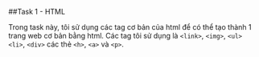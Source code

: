 
##Task 1 - HTML

Trong task này, tôi sử dụng các tag cơ bản của html để có thể tạo thành 1 trang web cơ bản bằng html. Các tag tôi sử dụng là `<link>`, `<img>`, `<ul> <li>`, `<div>` các thẻ `<h>`, `<a>` và `<p>`.
